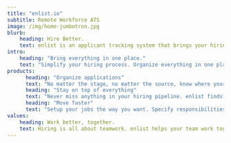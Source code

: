 ```yaml
---
title: "enlist.io"
subtitle: Remote Workforce ATS
image: /img/home-jumbotron.jpg
blurb:
    heading: Hire Better.
    text: enlist is an applicant tracking system that brings your hiring back in control. Collaborate with your team, communicate with your candidates, get more out of your interviews, automate what's repetitive, and make better decisions.
intro:
    heading: "Bring everything in one place."
    text: "Simplify your hiring process. Organize everything in one place, know what needs your attention, and move faster."
products:
      heading: "Organize applications"
      text: "No matter the stage, no matter the source, know where your applications are and what's next for them."
      heading: "Stay on top of everything"
      text: "Never miss anything in your hiring pipeline. enlist finds what needs your attention so you don't have to."
      heading: "Move faster"
      text: "Setup your jobs the way you want. Specify responsibilities for different team members. Automate what's repetitive."
values:
    heading: Work better, together.
    text: Hiring is all about teamwork. enlist helps your team work together to make better hiring decisions.
---
```


